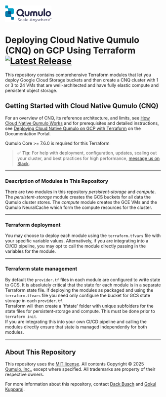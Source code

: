 <!-- BEGIN_TF_DOCS -->

<a target="_blank" href="https://qumulo.com/"><img src="./.config/images/qumulo-scale-anywhere-logo.webp" style="width:150px;height:53px;"></a>

# Deploying Cloud Native Qumulo (CNQ) on GCP Using Terraform [![Latest Release](https://img.shields.io/github/release/qumulo/qumulo-terraform-gcp.svg)](https://github.com/qumulo/qumulo-terraform-gcp/releases)
This repository contains comprehensive Terraform modules that let you deploy Google Cloud Storage buckets and then create a CNQ cluster with 1 or 3 to 24 VMs that are well-architected and have fully elastic compute and persistent object storage.

## Getting Started with Cloud Native Qumulo (CNQ)
For an overview of CNQ, its reference architecture, and limits, see [How Cloud Native Qumulo Works](https://docs.qumulo.com/cloud-native-gcp-administrator-guide/getting-started/how-cloud-native-qumulo-works.html) and for prerequisites and detailed instructions, see [Deploying Cloud Native Qumulo on GCP with Terraform](https://docs.qumulo.com/cloud-native-gcp-administrator-guide/getting-started/terraform.html) on the Documentation Portal.

Qumulo Core >= 7.6.0 is required for this Terraform

> ✅ **Tip:** For help with deployment, configuration, updates, scaling out your cluster, and best practices for high performance, [message us on Slack](https://docs.qumulo.com/contacting-qumulo-care-team.html).

---

### Description of Modules in This Repository
There are two modules in this repository *persistent-storage* and *compute*.  The *persistent-storage* module creates the GCS buckets for all data the Qumulo cluster stores.
The *compute* module creates the GCE VMs and the Qumulo NeuralCache which form the compute resources for the cluster.

---

### Terraform deployment
You may choose to deploy each module using the `terraform.tfvars` file with your specific variable values.  Alternatively, if you are integrating into a CI/CD pipeline, you may
opt to call the module directly passing in the variables for the module.

---

### Terraform state management
By default the `provider.tf` files in each module are configured to write state to GCS.  It is absolutely critical that the state for each module is in a separate Terraform state file.
If deploying the modules as packaged and using the `terraform.tfvars` file you need only configure the bucket for GCS state storage in each `provider.tf`.  
Terraform will then create a 'tfstate' folder with unique subfolders for the state files for persistent-storage and compute.  This must be done prior to `terraform init`.  
If you are integrating this into your own CI/CD pipeline and calling the modules directly ensure that state is managed independently for both modules.

---

## About This Repository
This repository uses the [MIT license](LICENSE). All contents Copyright &copy; 2025 [Qumulo, Inc.](https://qumulo.com), except where specified. All trademarks are property of their respective owners.

For more information about this repository, contact [Dack Busch](https://github.com/dackbusch) and [Gokul Kupparaj](https://github.com/gokulku).
<!-- END_TF_DOCS -->
